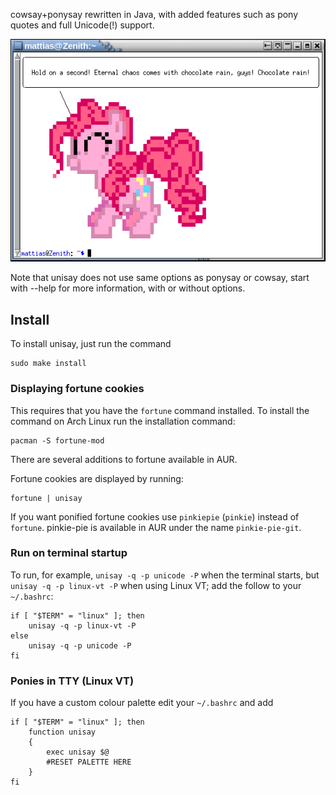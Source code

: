 cowsay+ponysay rewritten in Java, with added features such as
pony quotes and full Unicode(!) support.


![screenshot](https://github.com/maandree/unisay/raw/master/screenshot.png)


Note that unisay does not use same options as ponysay or cowsay,
start with --help for more information, with or without options.

Install
-------

To install unisay, just run the command

    sudo make install

### Displaying fortune cookies

This requires that you have the `fortune` command installed.
To install the command on Arch Linux run the installation command:

    pacman -S fortune-mod

There are several additions to fortune available in AUR.

Fortune cookies are displayed by running:

    fortune | unisay

If you want ponified fortune cookies use `pinkiepie` (`pinkie`) instead
of `fortune`. pinkie-pie is available in AUR under the name `pinkie-pie-git`.

### Run on terminal startup

To run, for example, `unisay -q -p unicode -P` when the terminal starts,
but `unisay -q -p linux-vt -P` when using Linux VT; add the follow to your `~/.bashrc`:

    if [ "$TERM" = "linux" ]; then
        unisay -q -p linux-vt -P
    else
        unisay -q -p unicode -P
    fi

### Ponies in TTY (Linux VT)

If you have a custom colour palette edit your `~/.bashrc` and add

    if [ "$TERM" = "linux" ]; then
        function unisay
        {
            exec unisay $@
            #RESET PALETTE HERE
        }
    fi

